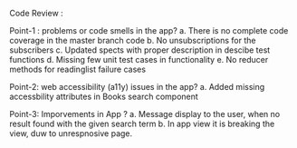 
Code Review :

Point-1 : problems or code smells in the app? 
          a. There is no complete code coverage in the master branch code
          b. No unsubscriptions  for the subscribers
          c. Updated spects with proper description in descibe test functions
          d. Missing few unit test cases in functionality
          e. No reducer methods for readinglist failure cases

Point-2: web accessibility (a11y) issues in the app?
         a. Added missing accessbility attributes in Books search component

Point-3: Imporvements in App ?
         a. Message display to the user, when no result found with the given search term
         b. In app view it is breaking the view, duw to unrespnosive page.